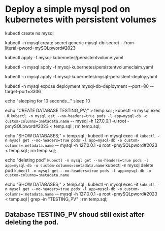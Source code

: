 # Deploy a simple mysql pod on kubernetes with persistent volumes

kubectl create ns mysql

kubectl -n mysql create secret generic mysql-db-secret --from-literal=pword=mySQLpword#2023

kubectl apply -f mysql-kubernetes/persistentvolume.yaml

kubectl -n mysql apply -f mysql-kubernetes/persistentvolumeclaim.yaml

kubectl -n mysql apply -f mysql-kubernetes/mysql-persistent-deploy.yaml


kubectl -n mysql expose deployment mysql-db-deployment --port=80 --target-port=3306

echo "sleeping for 10 seconds..."
sleep 10

echo "CREATE DATABASE TESTING_PV;" > temp.sql ; kubectl -n mysql exec -it `kubectl -n mysql get --no-headers=true pods -l app=mysql-db -o custom-columns=:metadata.name` -- mysql -h 127.0.0.1 -u root -pmySQLpword#2023 < temp.sql ; rm temp.sql;

echo "SHOW DATABASES;" > temp.sql ; kubectl -n mysql exec -it `kubectl -n mysql get --no-headers=true pods -l app=mysql-db -o custom-columns=:metadata.name` -- mysql -h 127.0.0.1 -u root -pmySQLpword#2023 < temp.sql ; rm temp.sql;

echo "deleting pod" `kubectl -n mysql get --no-headers=true pods -l app=mysql-db -o custom-columns=:metadata.name`
kubectl -n mysql delete pod `kubectl -n mysql get --no-headers=true pods -l app=mysql-db -o custom-columns=:metadata.name`

echo "SHOW DATABASES;" > temp.sql ; kubectl -n mysql exec -it `kubectl -n mysql get --no-headers=true pods -l app=mysql-db -o custom-columns=:metadata.name` -- mysql -h 127.0.0.1 -u root -pmySQLpword#2023 < temp.sql | grep -in "TESTING_PV" ; rm temp.sql;

## Database TESTING_PV shoud still exist after deleting the pod.


